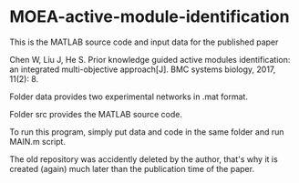 # MOEA-active-module-identification

This is the MATLAB source code and input data for the published paper

Chen W, Liu J, He S. Prior knowledge guided active modules identification: an integrated multi-objective approach[J]. BMC systems biology, 2017, 11(2): 8.

Folder data provides two experimental networks in .mat format.

Folder src provides the MATLAB source code.

To run this program, simply put data and code in the same folder and run MAIN.m script.

The old repository was accidently deleted by the author, that's why it is created (again) much later than the publication time of the paper.
